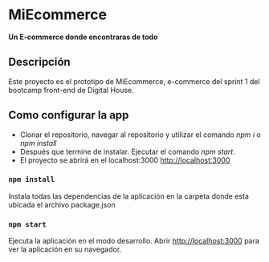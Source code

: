 # MiEcommerce

**Un E-commerce donde encontraras de todo**

## Descripción
Este proyecto es el prototipo de MiEcommerce, e-commerce del sprint 1 del bootcamp front-end de Digital House.

## Como configurar la app

- Clonar el repositorio, navegar al repositorio y utilizar el comando *npm i* o *npm install*
- Después que termine de instalar. Ejecutar el comando *npm start*.
- El proyecto se abrirá en el localhost:3000 [http://localhost:3000](http://localhost:3000)

### `npm install`

Instala todas las dependencias de la aplicación en la carpeta donde esta ubicada el archivo package.json

### `npm start`

Ejecuta la aplicación en el modo desarrollo. Abrir [http://localhost:3000](http://localhost:3000) para ver la aplicación en su navegador.
